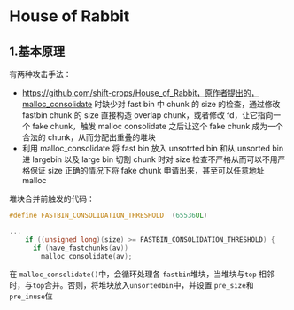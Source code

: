 # House of Rabbit

## 1.基本原理

有两种攻击手法：

* https://github.com/shift-crops/House_of_Rabbit，原作者提出的，malloc_consolidate 时缺少对 fast bin 中 chunk 的 size 的检查，通过修改 fastbin chunk 的 size 直接构造 overlap chunk，或者修改 fd，让它指向一个 fake chunk，触发 malloc consolidate 之后让这个 fake chunk 成为一个合法的 chunk，从而分配出重叠的堆块
* 利用 malloc_consolidate 将 fast bin 放入 unsotrted bin 和从 unsorted bin 进 largebin 以及 large bin 切割 chunk 时对 size 检查不严格从而可以不用严格保证 size 正确的情况下将 fake
  chunk 申请出来，甚至可以任意地址 malloc



堆块合并前触发的代码：

```c
#define FASTBIN_CONSOLIDATION_THRESHOLD  (65536UL)

...
    if ((unsigned long)(size) >= FASTBIN_CONSOLIDATION_THRESHOLD) {
      if (have_fastchunks(av))
		malloc_consolidate(av);
```

在 `malloc_consolidate()`中，会循环处理各 `fastbin`堆块，当堆块与`top` 相邻时，与`top`合并。否则，将堆块放入`unsortedbin`中，并设置 `pre_size`和`pre_inuse`位